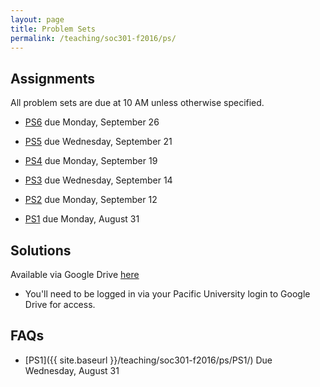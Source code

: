 ```yaml
---
layout: page
title: Problem Sets
permalink: /teaching/soc301-f2016/ps/
---
```


## Assignments

All problem sets are due at 10 AM unless otherwise specified.

- [PS6](https://goo.gl/forms/7gc6EJCZ6TwgT2h02) due Monday, September 26

- [PS5](https://goo.gl/forms/ZEn8SSVtExPEdK7d2) due Wednesday, September 21

- [PS4](https://goo.gl/forms/2G0yEpizdkVKUZy23) due Monday, September 19

- [PS3](https://goo.gl/forms/o7QGf58SIfGsH8jx1) due Wednesday, September 14

- [PS2](https://goo.gl/forms/zU8naLMVGPvAaP7L2) due Monday, September 12

- [PS1](https://goo.gl/forms/VnJ9Xq82ZTBvT0lo1) due Monday, August 31

## Solutions

Available via Google Drive [here](https://drive.google.com/drive/folders/0BzYa-c4YSiejOUt6NkNyS0ZlUzA?usp=sharing)
  - You'll need to be logged in via your Pacific University login to Google Drive for access.

## FAQs

- [PS1]({{ site.baseurl }}/teaching/soc301-f2016/ps/PS1/) Due Wednesday, August 31